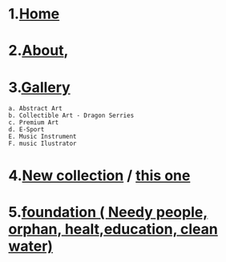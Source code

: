 # 1.[Home](http://localhost:8080/template/canvas/HTML/header-floating.html)

# 2.[About](http://localhost:8080/template/canvas/HTML/about-2.html),

# 3.[Gallery](http://localhost:8080/template/canvas/HTML/portfolio-5.html)

    a. Abstract Art
    b. Collectible Art - Dragon Serries
    c. Premium Art
    d. E-Sport
    E. Music Instrument
    F. music Ilustrator

# 4.[New collection](http://localhost:8080/template/canvas/HTML/shop.html#) / [this one](http://localhost:8080/template/canvas/HTML/shop-combination-filter.html)

# 5.[foundation ( Needy people, orphan, healt,education, clean water)](http://localhost:8080/template/canvas/HTML/shop.html#)

